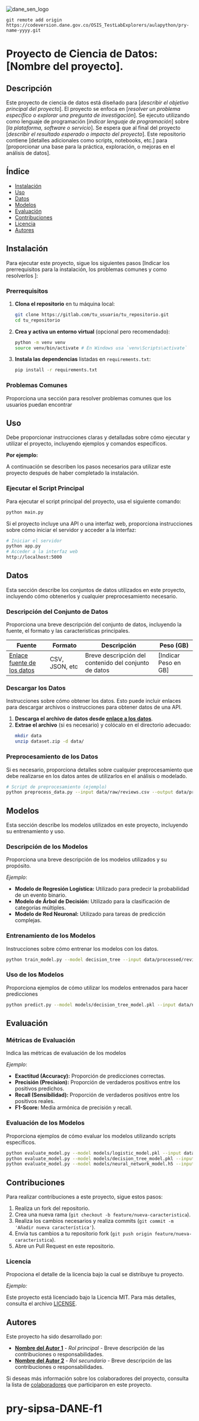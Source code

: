 ![dane_sen_logo](https://codeversion.dane.gov.co/OSIS_TestLabExplorers/aulapython/pry-name-yyyy/-/raw/main/assets/images/dane_sen_logo_2024.PNG)

```
git remote add origin https://codeversion.dane.gov.co/OSIS_TestLabExplorers/aulapython/pry-name-yyyy.git

```

# Proyecto de Ciencia de Datos: [Nombre del proyecto].

## Descripción

Este proyecto de ciencia de datos está diseñado para [_describir el objetivo principal del proyecto_]. El proyecto se enfoca en [_resolver un problema específico o explorar una pregunta de investigación_]. Se ejecuto utilizando como lenguaje de programación [_indicar lenguaje de programación_] sobre [_la plataforma, software o servicio_]. Se espera que al final del proyecto [_describir el resultado esperado o impacto del proyecto_]. Este repositorio contiene [detalles adicionales como scripts, notebooks, etc.] para [proporcionar una base para la práctica, exploración, o mejoras en el análisis de datos].

## Índice

- [Instalación](#instalación)
- [Uso](#uso)
- [Datos](#datos)
- [Modelos](#modelos)
- [Evaluación](#evaluación)
- [Contribuciones](#contribuciones)
- [Licencia](#licencia)
- [Autores](#autores)

## Instalación

Para ejecutar este proyecto, sigue los siguientes pasos [Indicar los prerrequisitos para la instalación, los problemas comunes y como resolverlos ]:

### Prerrequisitos

1. **Clona el repositorio** en tu máquina local:
    ```sh
    git clone https://gitlab.com/tu_usuario/tu_repositorio.git
    cd tu_repositorio
    ```

2. **Crea y activa un entorno virtual** (opcional pero recomendado):
    ```sh
    python -m venv venv
    source venv/bin/activate # En Windows usa `venv\Scripts\activate`
    ```

3. **Instala las dependencias** listadas en `requirements.txt`:
    ```sh
    pip install -r requirements.txt
    ```

### Problemas Comunes

Proporciona una sección para resolver problemas comunes que los usuarios puedan encontrar

## Uso

Debe proporcionar instrucciones claras y detalladas sobre cómo ejecutar y utilizar el proyecto, incluyendo ejemplos y comandos específicos.

**Por ejemplo:**

A continuación se describen los pasos necesarios para utilizar este proyecto después de haber completado la instalación.

### Ejecutar el Script Principal

Para ejecutar el script principal del proyecto, usa el siguiente comando:

```sh
python main.py
```
Si el proyecto incluye una API o una interfaz web, proporciona instrucciones sobre cómo iniciar el servidor y acceder a la interfaz:

```sh
# Iniciar el servidor
python app.py
# Acceder a la interfaz web
http://localhost:5000
```

## Datos

Esta sección describe los conjuntos de datos utilizados en este proyecto, incluyendo cómo obtenerlos y cualquier preprocesamiento necesario.

### Descripción del Conjunto de Datos

Proporciona una breve descripción del conjunto de datos, incluyendo la fuente, el formato y las características principales.

| **Fuente**                                               | **Formato**   | **Descripción**                                           | **Peso (GB)** |
|----------------------------------------------------------|---------------|-----------------------------------------------------------|---------------|
| [Enlace fuente de los datos](https://example.com/dataset)| CSV, JSON, etc| Breve descripción del contenido del conjunto de datos     | [Indicar Peso en GB]          |

### Descargar los Datos

Instrucciones sobre cómo obtener los datos. Esto puede incluir enlaces para descargar archivos o instrucciones para obtener datos de una API.

1. **Descarga el archivo de datos desde [enlace a los datos](https://example.com/dataset)**.
2. **Extrae el archivo** (si es necesario) y colócalo en el directorio adecuado:
    ```sh
    mkdir data
    unzip dataset.zip -d data/
    ```
### Preprocesamiento de los Datos

Si es necesario, proporciona detalles sobre cualquier preprocesamiento que debe realizarse en los datos antes de utilizarlos en el análisis o modelado.

```sh
# Script de preprocesamiento (ejemplo)
python preprocess_data.py --input data/raw/reviews.csv --output data/processed/reviews_clean.csv
```
## Modelos

Esta sección describe los modelos utilizados en este proyecto, incluyendo su entrenamiento y uso.

### Descripción de los Modelos

Proporciona una breve descripción de los modelos utilizados y su propósito.

_Ejemplo_: 

- **Modelo de Regresión Logística:** Utilizado para predecir la probabilidad de un evento binario.
- **Modelo de Árbol de Decisión:** Utilizado para la clasificación de categorías múltiples.
- **Modelo de Red Neuronal:** Utilizado para tareas de predicción complejas.

### Entrenamiento de los Modelos

Instrucciones sobre cómo entrenar los modelos con los datos.

```sh
python train_model.py --model decision_tree --input data/processed/reviews_clean.csv --output models/decision_tree_model.pkl
```
### Uso de los Modelos

Proporciona ejemplos de cómo utilizar los modelos entrenados para hacer predicciones

```sh
python predict.py --model models/decision_tree_model.pkl --input data/new_data.csv --output results/predictions.csv
```

## Evaluación

### Métricas de Evaluación

Indica las métricas de evaluación de los modelos

_Ejemplo_:

- **Exactitud (Accuracy):** Proporción de predicciones correctas.
- **Precisión (Precision):** Proporción de verdaderos positivos entre los positivos predichos.
- **Recall (Sensibilidad):** Proporción de verdaderos positivos entre los positivos reales.
- **F1-Score:** Media armónica de precisión y recall.

### Evaluación de los Modelos

Proporciona ejemplos de cómo evaluar los modelos utilizando scripts específicos.

```sh
python evaluate_model.py --model models/logistic_model.pkl --input data/test_data.csv
python evaluate_model.py --model models/decision_tree_model.pkl --input data/test_data.csv
python evaluate_model.py --model models/neural_network_model.h5 --input data/test_data.csv
```

## Contribuciones

Para realizar contribuciones a este proyecto, sigue estos pasos:

1. Realiza un fork del repositorio.
2. Crea una nueva rama (`git checkout -b feature/nueva-caracteristica`).
3. Realiza los cambios necesarios y realiza commits (`git commit -m 'Añadir nueva característica'`).
4. Envía tus cambios a tu repositorio fork (`git push origin feature/nueva-caracteristica`).
5. Abre un Pull Request en este repositorio.

### Licencia

Propociona el detalle de la licencia bajo la cual se distribuye tu proyecto.

_Ejemplo:_

Este proyecto está licenciado bajo la Licencia MIT. Para más detalles, consulta el archivo [LICENSE](LICENSE).

## Autores
 
Este proyecto ha sido desarrollado por:
 
- **[Nombre del Autor 1](https://gitlab.com/autor1)** - *Rol principal* - Breve descripción de las contribuciones o responsabilidades.
- **[Nombre del Autor 2](https://gitlab.com/autor2)** - *Rol secundario* - Breve descripción de las contribuciones o responsabilidades.
 
Si deseas más información sobre los colaboradores del proyecto, consulta la lista de [colaboradores](https://gitlab.com/tu-repositorio/colaboradores) que participaron en este proyecto.
# pry-sipsa-DANE-f1
